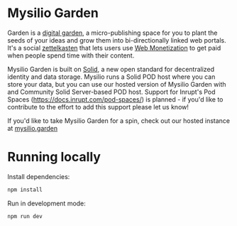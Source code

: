 # Mysilio Garden

Garden is a [digital garden](https://maggieappleton.com/garden), a micro-publishing space for you to plant the seeds
of your ideas and grow them into bi-directionally linked web portals. It's a social
[zettelkasten](https://zettelkasten.de/) that lets users use [Web
Monetization](https://webmonetization.org/) to get paid when people
spend time with their content.

Mysilio Garden is built on [Solid](https://solidproject.org/), a new open standard for decentralized identity and data storage. Mysilio runs a Solid POD host where you can store your data, but you can use our hosted version of Mysilio Garden with and Community Solid Server-based POD host. Support for Inrupt's Pod Spaces (https://docs.inrupt.com/pod-spaces/) is planned - if you'd like to contribute to the effort to add this support please let us know!

If you'd like to take Mysilio Garden for a spin, check out our hosted instance at [mysilio.garden](https://mysilio.garden)

# Running locally

Install dependencies:

```bash
npm install
```

Run in development mode:

```bash
npm run dev
```
